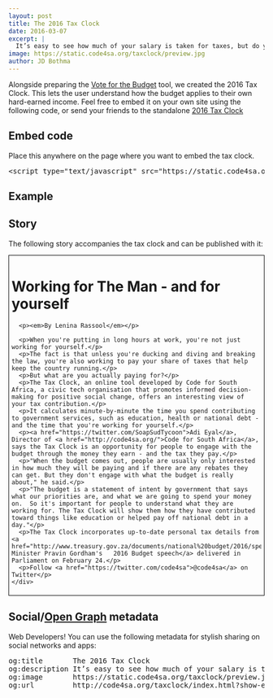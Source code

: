 ```yaml
---
layout: post
title: The 2016 Tax Clock
date: 2016-03-07
excerpt: |
  It’s easy to see how much of your salary is taken for taxes, but do you know how many hours are allocated to those deductions? Enter your salary to see how your tax money is being spent.
image: https://static.code4sa.org/taxclock/preview.jpg
author: JD Bothma
---
```


<div class="">
    <div class="">
         <p>Alongside preparing the <a href="http://code4sa.org/2016/02/25/have-your-say-on-the-budget.html">Vote for the Budget</a> tool, we created the 2016 Tax Clock. This lets the user understand how the budget applies to their own hard-earned income. Feel free to embed it on your own site using the following code, or send your friends to the standalone <a href="http://code4sa.org/taxclock">2016 Tax Clock</a></p>
    </div>
</div>
<div class="">
    <h2>Embed code</h2>
    <div class="">
      Place this anywhere on the page where you want to embed the tax clock.
        <pre>&lt;script type=&quot;text/javascript&quot; src=&quot;https://static.code4sa.org/taxclock/taxclock.js&quot;&gt;&lt;/script&gt;</pre>
    </div>
</div>
<div class="row">
  <div class="col-xs-12 col-md-6">
    <h2>Example</h2>
    <script type="text/javascript" src="https://static.code4sa.org/taxclock/taxclock.js"></script>
  </div>
  <div class="col-xs-12 col-md-6" style="">
    <h2>Story</h2>
    <p>The following story accompanies the tax clock and can be published with it:</p>
    <div class="" style="border: 1px solid black; padding: 5px">
      <h1>Working for The Man - and for yourself</h1>

      <p><em>By Lenina Rassool</em></p>

      <p>When you're putting in long hours at work, you're not just working for yourself.</p>
      <p>The fact is that unless you're ducking and diving and breaking the law, you're also working to pay your share of taxes that help keep the country running.</p>
      <p>But what are you actually paying for?</p>
      <p>The Tax Clock, an online tool developed by Code for South Africa, a civic tech organisation that promotes informed decision-making for positive social change, offers an interesting view of your tax contribution.</p>
      <p>It calculates minute-by-minute the time you spend contributing to government services, such as education, health or national debt - and the time that you're working for yourself.</p>
      <p><a href="https://twitter.com/SoapSudTycoon">Adi Eyal</a>, Director of <a href="http://code4sa.org/">Code for South Africa</a>, says the Tax Clock is an opportunity for people to engage with the budget through the money they earn - and the tax they pay.</p>
      <p>"When the budget comes out, people are usually only interested in how much they will be paying and if there are any rebates they can get. But they don't engage with what the budget is really about," he said.</p>
      <p>"The budget is a statement of intent by government that says what our priorities are, and what we are going to spend your money on.  So it's important for people to understand what they are working for. The Tax Clock will show them how they have contributed toward things like education or helped pay off national debt in a day."</p>
      <p>The Tax Clock incorporates up-to-date personal tax details from <a href="http://www.treasury.gov.za/documents/national%20budget/2016/speech/speech.pdf">Finance Minister Pravin Gordham's   2016 Budget speech</a> delivered in Parliament on February 24.</p>
      <p>Follow <a href="https://twitter.com/code4sa">@code4sa</a> on Twitter</p>
    </div>
  </div>
  <div class="">
    <div class="col-xs-12 col-md-12">
      <h2>Social/<a href="http://ogp.me/">Open Graph</a> metadata</h2>
      Web Developers! You can use the following metadata for stylish sharing on social networks and apps:
      <pre>
og:title       The 2016 Tax Clock
og:description It’s easy to see how much of your salary is taken for taxes, but do you know how many hours are allocated to those deductions? Enter your salary to see how your tax money is being spent.
og:image       https://static.code4sa.org/taxclock/preview.jpg
og:url         http://code4sa.org/taxclock/index.html?show-embed-link=true
      </pre>
    </div>
  </div>
</div>
